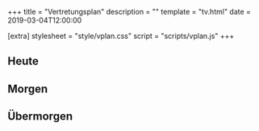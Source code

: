 +++
title = "Vertretungsplan"
description = ""
template = "tv.html"
date = 2019-03-04T12:00:00

[extra]
stylesheet = "style/vplan.css"
script = "scripts/vplan.js"
+++

<div class="order-md-2 row">
	<div class="col">
		<h2 class="d-flex justify-content-between align-items-center mb-3"><span class="text-muted" id="day0">Heute</span></h2>
		<ul class="list-group mb-3" id="day0e">
		</ul>
	</div>
	<div class="col">
		<h2 class="d-flex justify-content-between align-items-center mb-3"><span class="text-muted" id="day1">Morgen</span></h2>
		<ul class="list-group mb-3" id="day1e">
		</ul>
	</div>
	<div class="col">
		<h2 class="d-flex justify-content-between align-items-center mb-3"><span class="text-muted" id="day2">Übermorgen</span></h2>
		<ul class="list-group mb-3" id="day2e">
		</ul>
	</div>
	<div class="mb-3 col" id="news">
		<div class="alert alert-secondary" role="alert">
		</div>
		<div class="alert alert-secondary" role="alert">
		</div>
		<div class="alert alert-secondary" role="alert">
		</div>
	</div>
</div>
